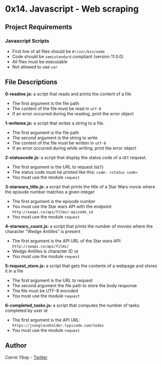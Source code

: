 # 0x14. Javascript - Web scraping
## Project Requirements
### Javascript Scripts
- First line of all files should be `#!/usr/bin/node`
- Code should be `semistandard` compliant (version 11.0.0)
- All files must be executable
- Not allowed to use `var`

## File Descriptions
**0-readme.js:** a script that reads and prints the content of a file
- The first argument is the file path
- The content of the file must be read in `utf-8`
- If an error occurred during the reading, print the error object

**1-writeme.js:** a script that writes a string to a file.
- The first argument is the file path
- The second argument is the string to write
- The content of the file must be written in `utf-8`
- If an error occurred during while writing, print the error object

**2-statuscode.js:** a script that display the status code of a `GET` request.
- The first argument is the URL to request (`GET`)
- The status code must be printed like this: `code: <status code>`
- You must use the module `request`

**3-starwars_title.js:** a script that prints the title of a Star Wars movie where the episode number matches a given integer
- The first argument is the episode number
- You must use the Star wars API with the endpoint `http://swapi.co/api/films/:episode_id`
- You must use the module `request`

**4-starwars_count.js:** a script that prints the number of movies where the character "Wedge Antilles" is present
- The first argument is the API URL of the Star wars API: `http://swapi.co/api/films/`
- Wedge Antilles is character ID `18`
- You must use the module `request`

**5-request_store.js:** a script that gets the contents of a webpage and stores it in a file
- The first argument is the URL to request
- The second argument the file path to store the body response
- The file must be UTF-8 encoded
- You must use the module `request`

**6-completed_tasks.js:** a script that computes the number of tasks completed by user id
- The first argument is the API URL: `https://jsonplaceholder.typicode.com/todos`
- You must use the module `request`

## Author
*Carrie Ybay* - [Twitter](http://twitter.com/hicarrie_)